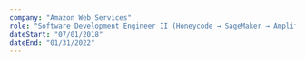 ```yaml
---
company: "Amazon Web Services"
role: "Software Development Engineer II (Honeycode → SageMaker → Amplify)"
dateStart: "07/01/2018"
dateEnd: "01/31/2022"
---
```

